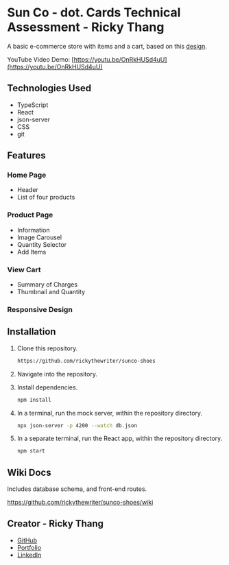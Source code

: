 # Sun Co - dot. Cards Technical Assessment - Ricky Thang

A basic e-commerce store with items and a cart, based on this [design](https://www.figma.com/community/file/1265784090042206235).

YouTube Video Demo: [https://youtu.be/OnRkHUSd4uU](https://youtu.be/OnRkHUSd4uU)

## Technologies Used

- TypeScript
- React
- json-server
- CSS
- git

## Features

### Home Page
- Header
- List of four products

### Product Page
- Information
- Image Carousel
- Quantity Selector
- Add Items

### View Cart
- Summary of Charges
- Thumbnail and Quantity

### Responsive Design

## Installation

1. Clone this repository.
      ```bash
      https://github.com/rickythewriter/sunco-shoes
      ```

2. Navigate into the repository.

3. Install dependencies.

      ```bash
      npm install
      ```

4. In a terminal, run the mock server, within the repository directory.

   ```bash
   npx json-server -p 4200 --watch db.json 
   ```

5. In a separate terminal, run the React app, within the repository directory.

   ```bash
   npm start
   ```

## Wiki Docs

Includes database schema, and front-end routes.

https://github.com/rickythewriter/sunco-shoes/wiki

## Creator - Ricky Thang

- [GitHub](https://github.com/rickythewriter)
- [Portfolio](rickythang.com)
- [LinkedIn](https://www.linkedin.com/in/ricky-thang-88307a100)


